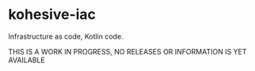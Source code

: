 # kohesive-iac
Infrastructure as code, Kotlin code.

THIS IS A WORK IN PROGRESS, NO RELEASES OR INFORMATION IS YET AVAILABLE
